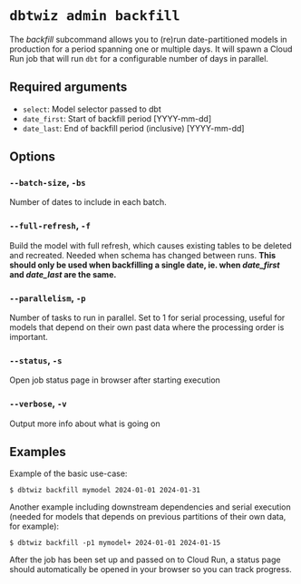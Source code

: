 # `dbtwiz admin backfill`

The _backfill_ subcommand allows you to (re)run date-partitioned models in production for a
period spanning one or multiple days. It will spawn a Cloud Run job that will run `dbt` for
a configurable number of days in parallel.

## Required arguments

- `select`: Model selector passed to dbt
- `date_first`: Start of backfill period [YYYY-mm-dd]
- `date_last`: End of backfill period (inclusive) [YYYY-mm-dd]

## Options

### `--batch-size`, `-bs`

Number of dates to include in each batch.

### `--full-refresh`, `-f`

Build the model with full refresh, which causes existing tables to be deleted and recreated. Needed when schema has changed between runs. **This should only be used when backfilling a single date, ie. when _date_first_ and _date_last_ are the same.**

### `--parallelism`, `-p`

Number of tasks to run in parallel. Set to 1 for serial processing, useful for models that depend on their own past data where the processing order is important.

### `--status`, `-s`

Open job status page in browser after starting execution

### `--verbose`, `-v`

Output more info about what is going on

## Examples

Example of the basic use-case:
```shell
$ dbtwiz backfill mymodel 2024-01-01 2024-01-31
```

Another example including downstream dependencies and serial execution (needed for models that
depends on previous partitions of their own data, for example):
```shell
$ dbtwiz backfill -p1 mymodel+ 2024-01-01 2024-01-15
```

After the job has been set up and passed on to Cloud Run, a status page should automatically
be opened in your browser so you can track progress.
